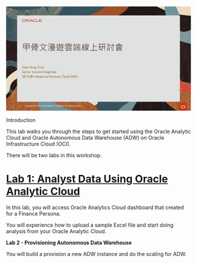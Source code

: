 ![](.//media/image1.png)

Introduction

This lab walks you through the steps to get started using the Oracle
Analytic Cloud and Oracle Autonomous Data Warehouse (ADW) on Oracle
Infrastructure Cloud (OCI).

There will be two labs in this workshop.

# **<a href ="https://github.com/syting2/OACworkshop/blob/TW_Workshop/OAC/01-OAC.md">Lab 1: Analyst Data Using Oracle Analytic Cloud</a>**

In this lab, you will access Oracle Analytics Cloud dashboard that
created for a Finance Persona.

You will experience how to upload a sample Excel file and start doing
analysis from your Oracle Analytic Cloud<span class="underline">.</span>

**Lab 2 - Provisioning Autonomous Data Warehouse**

You will build a provision a new ADW instance and do the scaling for
ADW.
